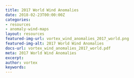 ```yaml
---
title: 2017 World Wind Anomalies
date: 2018-02-23T00:00:00Z
categories:
- resources
- anomaly-wind-maps
layout: resources
featured-img-url: vortex_wind_anomalies_2017_world.png
featured-img-alt: 2017 World Wind Anomalies
docs-url: vortex_wind_anomalies_2017_world.pdf
meta: 2017 World Wind Anomalies
excerpt: 
author: vortex
keywords: 
---
```


